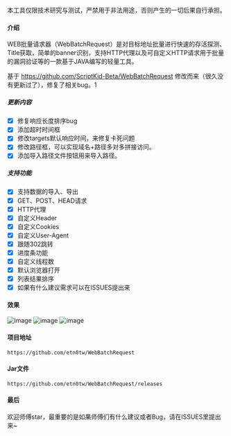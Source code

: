 本工具仅限技术研究与测试，严禁用于非法用途，否则产生的一切后果自行承担。
#### 介绍

WEB批量请求器（WebBatchRequest）是对目标地址批量进行快速的存活探测、Title获取，简单的banner识别，支持HTTP代理以及可自定义HTTP请求用于批量的漏洞验证等的一款基于JAVA编写的轻量工具。

基于 https://github.com/ScriptKid-Beta/WebBatchRequest 修改而来（很久没有更新过了），修复了相关bug。1

##### 更新内容
- [x] 修复响应长度排序bug
- [x] 添加超时时间框
- [x] 修改targets默认响应时间，来修复卡死问题
- [x] 修改路径框，可以实现域名+路径多对多拼接访问。
- [x] 添加导入路径文件按钮用来导入路径。

##### 支持功能

- [x] 支持数据的导入、导出
- [x] GET、POST、HEAD请求
- [x] HTTP代理
- [x] 自定义Header
- [x] 自定义Cookies
- [x] 自定义User-Agent
- [x] 跟随302跳转
- [x] 进度条功能
- [x] 自定义线程数
- [x] 默认浏览器打开
- [x] 列表结果排序
- [x] 如果有什么建议需求可以在ISSUES提出来

#### 效果
![image](https://user-images.githubusercontent.com/62375108/122643486-9f901a00-d142-11eb-8cf3-cd735e8a36be.png)
![image](https://user-images.githubusercontent.com/62375108/122658947-3f7e8f80-d1a5-11eb-9f87-4510131907ea.png)
![image](https://github.com/etn0tw/WebBatchRequest/assets/66959925/f50c49a2-83d9-46d4-b091-2bb351e853bf)




#### 项目地址

```
https://github.com/etn0tw/WebBatchRequest
```
#### Jar文件
```
https://github.com/etn0tw/WebBatchRequest/releases
```
#### 最后

欢迎师傅star，最重要的是如果师傅们有什么建议或者Bug，请在ISSUES里提出来~

